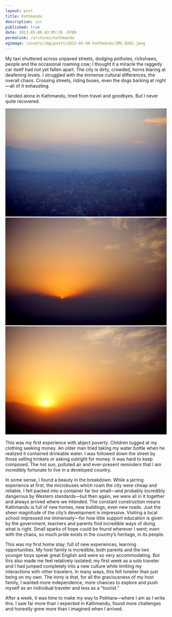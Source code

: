 ```yaml
---
layout: post
title: Kathmandu
description: 🇳🇵
published: true
date: 2013-05-08 03:05:28 -0700
permalink: /archives/kathmandu
ogimage: /assets/img/posts/2013-05-08-kathmandu/IMG_0282.jpeg
---
```

My taxi shuttered across unpaved streets, dodging potholes, rickshaws, people and the occasional roaming cow; I thought it a miracle the raggedy car itself had not yet fallen apart. The city is dirty, crowded, horns blaring at deafening levels. I struggled with the immense cultural differences, the overall chaos. Crossing streets, riding buses, even the dogs barking at night—all of it exhausting.

I landed alone in Kathmandu, tired from travel and goodbyes. But I never quite recovered.

![Kathmandu morning][1]
![Kathmandu first light][2]
![Kathmandu sunrise][3]

This was my first experience with abject poverty. Children tugged at my clothing seeking money. An older man tried taking my water bottle when he realized it contained drinkable water. I was followed down the street by those selling trinkets or asking outright for money. It was hard to keep composed. The hot sun, polluted air and ever-present reminders that I am incredibly fortunate to live in a developed country.

In some sense, I found a beauty in the breakdown. While a jarring experience at first, the microbuses which roam the city were cheap and reliable. I felt packed into a container far too small—and probably incredibly dangerous by Western standards—but then again, we were all in it together and always arrived where we intended. The constant construction means Kathmandu is full of new homes, new buildings, even new roads. Just the sheer magnitude of the city’s development is impressive. Visiting a local school impressed me immensely—for how little support education is given by the government, teachers and parents find incredible ways of doing what is right. Small sparks of hope could be found wherever I went; even with the chaos, so much pride exists in the country’s heritage, in its people.

This was my first home stay; full of new experiences, learning opportunities. My host family is incredible; both parents and the two younger boys speak great English and were so very accommodating. But this also made me feel relatively isolated; my first week as a solo traveler and I had jumped completely into a new culture while limiting my interactions with other travelers. In many ways, this felt lonelier than just being on my own. The irony is that, for all the graciousness of my host family, I wanted more independence, more chances to explore and push myself as an individual traveler and less as a “tourist.”

After a week, it was time to make my way to Pokhara—where I am as I write this. I saw far more than I expected in Kathmandu, found more challenges and honestly grew more than I imagined when I arrived.

[1]: /assets/img/posts/2013-05-08-kathmandu/IMG_0282.jpeg
[2]: /assets/img/posts/2013-05-08-kathmandu/IMG_0283.jpeg
[3]: /assets/img/posts/2013-05-08-kathmandu/IMG_0284.jpeg
